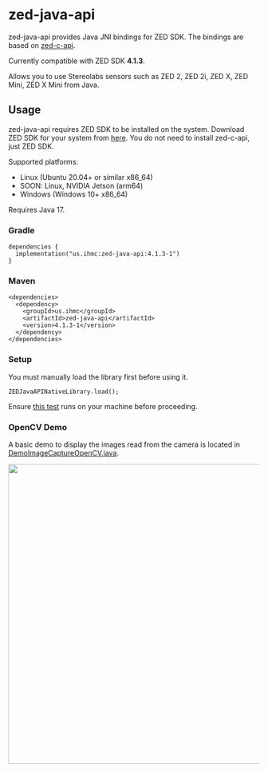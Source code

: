 # zed-java-api
zed-java-api provides Java JNI bindings for ZED SDK. The bindings are based on [zed-c-api](https://github.com/stereolabs/zed-c-api).

Currently compatible with ZED SDK **4.1.3**.

Allows you to use Stereolabs sensors such as ZED 2, ZED 2i, ZED X, ZED Mini, ZED X Mini from Java.
## Usage
zed-java-api requires ZED SDK to be installed on the system. Download ZED SDK for your system from [here](https://www.stereolabs.com/developers/release). You do not need to install zed-c-api, just ZED SDK.

Supported platforms:
- Linux (Ubuntu 20.04+ or similar x86_64)
- SOON: Linux, NVIDIA Jetson (arm64)
- Windows (Windows 10+ x86_64)

Requires Java 17.
### Gradle
```
dependencies {
  implementation("us.ihmc:zed-java-api:4.1.3-1")
}
```
### Maven
```
<dependencies>
  <dependency>
    <groupId>us.ihmc</groupId>
    <artifactId>zed-java-api</artifactId>
    <version>4.1.3-1</version>
  </dependency>
</dependencies>
```
### Setup
You must manually load the library first before using it.
```
ZEDJavaAPINativeLibrary.load();
```
Ensure [this test](https://github.com/ihmcrobotics/zed-java-api/blob/main/src/test/java/us/ihmc/zed/test/TestNativeLibraryLoads.java) runs on your machine before proceeding.

### OpenCV Demo
A basic demo to display the images read from the camera is located in [DemoImageCaptureOpenCV.java](https://github.com/ihmcrobotics/zed-java-api/blob/main/src/test/java/us/ihmc/zed/test/DemoImageCaptureOpenCV.java).
<p align="center">
  <img src="https://github.com/ihmcrobotics/zed-java-api/assets/30220598/a040c614-f7ed-4475-bd86-5b1feee497f0" width="600px">
</p>
